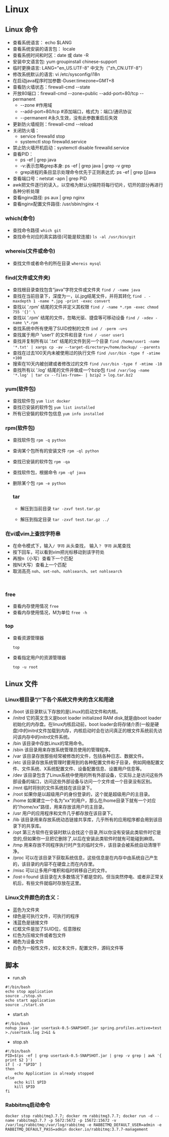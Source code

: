 # Linux
## Linux 命令
- 查看系统语言： echo $LANG
- 查看系统安装的语言包： locale
- 查看系统时间和时区：date 或 date -R
- 安装中文语言包: yum groupinstall chinese-support
- 临时更换语言: LANG="en_US.UTF-8"   中文为（"zh_CN.UTF-8"）
- 修改系统默认的语言: vi /etc/sysconfig/i18n
- 在启动java程序时加参数-Duser.timezone=GMT+8
- 查看防火墙状态：firewall-cmd --state
- 开放80端口：firewall-cmd --zone=public --add-port=80/tcp --permanent
    - --zone #作用域
    - --add-port=80/tcp  #添加端口，格式为：端口/通讯协议
    - --permanent   #永久生效，没有此参数重启后失效
- 更新防火墙规则：firewall-cmd --reload
- 关闭防火墙： 
    - service firewalld stop
    - systemctl stop firewalld.service
- 禁止防火墙开机启动：systemctl disable firewalld.service
- 查看PID：
    - ps -ef | grep java
    - -v:表示忽略grep本身: ps -ef | grep java | grep -v grep
    - grep进程的条目显示处理命令优先于正则表达式: ps -ef | grep [j]ava
- 查看端口号：netstat -apn | grep PID
- awk把文件逐行的读入，以空格为默认分隔符将每行切片，切开的部分再进行各种分析处理
- 查看nginx路径: ps aux | grep nginx
- 查看nginx配置文件路径: /usr/sbin/nginx -t

### which(命令)
- 查找命令路径 `which git`
- 查找命令对应的真实路径(可能是软连接) `ls -al /usr/bin/git`

### whereis(文件或命令)
- 查找文件或者命令的所在目录 `whereis mysql`

### find(文件或文件夹)
- 查找根目录查找包含“java”字符文件或文件夹 
`find / -name java`
- 查找在当前目录下，深度为一，以.jpg结尾文件，并将其转化
`find . -maxdepth 1 -name *.jpg -print -exec convert ` 
- 查找以 '.rpm' 结尾的文件并定义其权限
`find / -name *.rpm -exec chmod 755 '{}' \`
- 查找以 '.rpm' 结尾的文件，忽略光驱、捷盘等可移动设备
`find / -xdev -name \*.rpm`
- 查找系统中所有使用了SUID控制的文件
`ind / -perm -u+s`
- 查找属于用户 'user1' 的文件和目录
`find / -user user1` 
- 查找并复制所有以 '.txt' 结尾的文件到另一个目录
`find /home/user1 -name '*.txt' | xargs cp -av --target-directory=/home/backup/ --parents`  
- 查找在过去100天内未被使用过的执行文件
`find /usr/bin -type f -atime +100`
- 搜索在10天内被创建或者修改过的文件
`find /usr/bin -type f -mtime -10`
- 查找所有以 '.log' 结尾的文件并做成一个bzip包
`find /var/log -name '*.log' | tar cv --files-from=- | bzip2 > log.tar.bz2`

### yum(软件包)
- 查找软件包
`yum list docker`
- 查找已安装的软件包
`yum list installed`
- 所有已安裝的软件包信息
`yum info installed`

### rpm(软件包)
- 查找软件包
  `rpm -q python`

- 查询某个包所有的安装文件
  `rpm -ql python`

- 查找已安装的软件包
  `rpm -qa`

- 查找软件包，根据命令
  `rpm -qf java`

- 删除某个包
  `rpm -e python`

  ### tar

  - 解压到当前目录 `tar -zxvf test.tar.gz`

  - 解压到指定目录 `tar -zxvf test.tar.gz ../`

### 在vi或vim上查找字符串

- 在命令模式下，输入`/ 字符`  从头查找， 输入`？ 字符` 从尾查找
- 按下回车，可以看到vim把光标移动到该字符处
- 再按n（小写）查看下一个匹配
- 按N(大写）查看上一个匹配
- 取消高亮 `noh`、`set-noh`、`nohlsearch`、`set nohlsearch`

​    

  

### free
- 查看内存使用情况
  `free`
- 查看内存使用情况，M为单位
  `free -h`

### top

- 查看资源管理器

  `top`

- 查看指定用户的资源管理器

  `top -u root`

## Linux 文件
### Linux根目录”/“下各个系统文件夹的含义和用途

- /boot 该目录默认下存放的是Linux的启动文件和内核。
- /initrd 它的英文含义是boot loader initialized RAM disk,就是由boot loader初始化的内存盘。在linux内核启动前，boot loader会将存储介质(一般是硬盘)中的initrd文件加载到内存，内核启动时会在访问真正的根文件系统前先访问该内存中的initrd文件系统。
- /bin 该目录中存放Linux的常用命令。
- /sbin 该目录用来存放系统管理员使用的管理程序。
- /var 该目录存放那些经常被修改的文件，包括各种日志、数据文件。
- /etc 该目录存放系统管理时要用到的各种配置文件和子目录，例如网络配置文件、文件系统、X系统配置文件、设备配置信息、设置用户信息等。
- /dev 该目录包含了Linux系统中使用的所有外部设备，它实际上是访问这些外部设备的端口，访问这些外部设备与访问一个文件或一个目录没有区别。
- /mnt 临时将别的文件系统挂在该目录下。
- /root 如果你是以超级用户的身份登录的，这个就是超级用户的主目录。
- /home 如果建立一个名为“xx”的用户，那么在/home目录下就有一个对应的“/home/xx”路径，用来存放该用户的主目录。
- /usr 用户的应用程序和文件几乎都存放在该目录下。
- /lib 该目录用来存放系统动态链接共享库，几乎所有的应用程序都会用到该目录下的共享库。
- /opt 第三方软件在安装时默认会找这个目录,所以你没有安装此类软件时它是空的,但如果你一旦把它删除了,以后在安装此类软件时就有可能碰到麻烦。
- /tmp 用来存放不同程序执行时产生的临时文件，该目录会被系统自动清理干净。
- /proc 可以在该目录下获取系统信息，这些信息是在内存中由系统自己产生的，该目录的内容不在硬盘上而在内存里。
- /misc 可以让多用户堆积和临时转移自己的文件。
- /lost＋found 该目录在大多数情况下都是空的。但当突然停电、或者非正常关机后，有些文件就临时存放在这里。

### Linux文件颜色的含义：
- 蓝色为文件夹
- 绿色是可执行文件，可执行的程序
- 浅蓝色是链接文件
- 红框文件是加了SUID位，任意限权
- 红色为压缩文件或者包文件
- 褐色为设备文件
- 白色为一般性文件，如文本文件，配置文件，源码文件等

## 脚本
- run.sh
```
#!/bin/bash
echo stop application
source ./stop.sh
echo start application
source ./start.sh
```
- start.sh
```
#!/bin/bash
nohup java -jar usertask-0.5-SNAPSHOT.jar spring.profiles.active=test >./usertask.log 2>&1 &
```
- stop.sh
```
#!/bin/bash
PID=$(ps -ef | grep usertask-0.5-SNAPSHOT.jar | grep -v grep | awk '{ print $2 }')
if [ -z "$PID" ]
then
    echo Application is already stopped
else
    echo kill $PID
    kill $PID
fi
```

### Rabbitmq启动命令
```
docker stop rabbitmq3.7.7; docker rm rabbitmq3.7.7; docker run -d --name rabbitmq3.7.7 -p 5672:5672 -p 15672:15672 -v /var/log/rabbitmq:/var/log/rabbitmq -e RABBITMQ_DEFAULT_USER=admin -e RABBITMQ_DEFAULT_PASS=admin docker.io/rabbitmq:3.7.7-management
```
